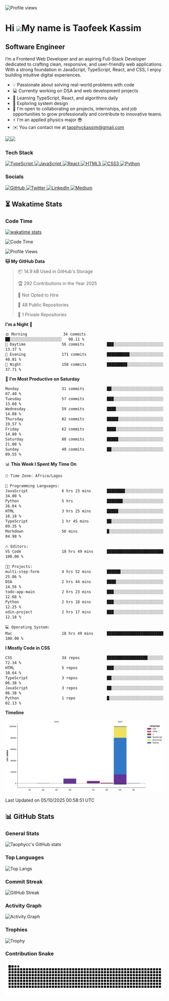 ![Profile views](https://komarev.com/ghpvc/?username=Taophycc&label=Profile%20views&color=0e75b6&style=discord)

Hi ![](https://user-images.githubusercontent.com/18350557/176309783-0785949b-9127-417c-8b55-ab5a4333674e.gif)My name is Taofeek Kassim
======================================================================================================================================


Software Engineer
-----------------

I’m a Frontend Web Developer and an aspiring Full-Stack Developer dedicated to crafting clean, responsive, and user-friendly web applications. With a strong foundation in JavaScript, TypeScript, React, and CSS, I enjoy building intuitive digital experiences.

* 💡 Passionate about solving real-world problems with code
* 💻 Currently working on DSA and web development projects
* 🌱 Learning TypeScript, React, and algorithms daily
* 🧠 Exploring system design
* 🤝 I'm open to collaborating on projects, internships, and job opportunities to grow professionally and contribute to innovative teams.
* ⚡ I'm an applied physics major 😎
* ✉️ You can contact me at [taophyckassim@gmail.com](mailto:taophyckassim@gmail.com)

<a href="https://www.github.com/taophycc" target="_blank" rel="noreferrer"><img src="https://img.shields.io/github/followers/taophycc?logo=github&style=for-the-badge&color=3382ed&labelColor=0f172a" /></a><a href="https://www.x.com/taophyc_" target="_blank" rel="noreferrer"><img src="https://img.shields.io/twitter/follow/taophyc_?logo=twitter&style=for-the-badge&color=3382ed&labelColor=0f172a" /></a>


### Tech Stack


<p align="left">
<a href="https://www.typescriptlang.org/" target="_blank" rel="noreferrer">
  <img src="https://raw.githubusercontent.com/danielcranney/readme-generator/main/public/icons/skills/typescript-colored.svg" width="36" height="36" alt="TypeScript" />
</a>
<a href="https://developer.mozilla.org/en-US/docs/Web/JavaScript" target="_blank" rel="noreferrer">
  <img src="https://raw.githubusercontent.com/danielcranney/readme-generator/main/public/icons/skills/javascript-colored.svg" width="36" height="36" alt="JavaScript" />
</a>
<a href="https://reactjs.org/" target="_blank" rel="noreferrer">
  <img src="https://raw.githubusercontent.com/danielcranney/readme-generator/main/public/icons/skills/react-colored.svg" width="36" height="36" alt="React" />
</a>
<a href="https://developer.mozilla.org/en-US/docs/Web/HTML" target="_blank" rel="noreferrer">
  <img src="https://raw.githubusercontent.com/danielcranney/readme-generator/main/public/icons/skills/html5-colored.svg" width="36" height="36" alt="HTML5" />
</a>
<a href="https://developer.mozilla.org/en-US/docs/Web/CSS" target="_blank" rel="noreferrer">
  <img src="https://raw.githubusercontent.com/danielcranney/readme-generator/main/public/icons/skills/css3-colored.svg" width="36" height="36" alt="CSS3" />
</a>
<a href="https://www.python.org/" target="_blank" rel="noreferrer">
  <img src="https://raw.githubusercontent.com/danielcranney/readme-generator/main/public/icons/skills/python-colored.svg" width="36" height="36" alt="Python" />
</a>
</p>


### Socials


<p align="left"> 
  <!-- GitHub -->
  <a href="https://www.github.com/Taophycc" target="_blank" rel="noreferrer"> 
    <picture> 
      <source media="(prefers-color-scheme: dark)" srcset="https://raw.githubusercontent.com/danielcranney/readme-generator/main/public/icons/socials/github-dark.svg" /> 
      <img src="https://raw.githubusercontent.com/danielcranney/readme-generator/main/public/icons/socials/github.svg" width="32" height="32" alt="GitHub" /> 
    </picture> 
  </a>

  <!-- Twitter -->
  <a href="https://x.com/taophyc_" target="_blank" rel="noreferrer"> 
    <picture> 
      <source media="(prefers-color-scheme: dark)" srcset="https://raw.githubusercontent.com/danielcranney/readme-generator/main/public/icons/socials/twitter-dark.svg" /> 
      <img src="https://raw.githubusercontent.com/danielcranney/readme-generator/main/public/icons/socials/twitter.svg" width="32" height="32" alt="Twitter" /> 
    </picture> 
  </a>

  <!-- LinkedIn -->
  <a href="https://www.linkedin.com/in/taofeek-kassim/" target="_blank" rel="noreferrer"> 
    <picture> 
      <source media="(prefers-color-scheme: dark)" srcset="https://raw.githubusercontent.com/danielcranney/readme-generator/main/public/icons/socials/linkedin-dark.svg" /> 
      <img src="https://raw.githubusercontent.com/danielcranney/readme-generator/main/public/icons/socials/linkedin.svg" width="32" height="32" alt="LinkedIn" /> 
    </picture> 
  </a>

  <!-- Medium -->
  <a href="https://medium.com/taophycc" target="_blank" rel="noreferrer"> 
    <picture> 
      <source media="(prefers-color-scheme: dark)" srcset="https://raw.githubusercontent.com/danielcranney/readme-generator/main/public/icons/socials/medium-dark.svg" /> 
      <img src="https://raw.githubusercontent.com/danielcranney/readme-generator/main/public/icons/socials/medium.svg" width="32" height="32" alt="Medium" /> 
    </picture> 
  </a>
</p>


## ⏳ Wakatime Stats

### Code Time
[![wakatime stats](https://github-readme-stats.vercel.app/api/wakatime?username=taophyc)](https://wakatime.com/@Taophyc)


<!--START_SECTION:waka-->
![Code Time](http://img.shields.io/badge/Code%20Time-651%20hrs%2036%20mins-blue)

![Profile Views](http://img.shields.io/badge/Profile%20Views-7-blue)

**🐱 My GitHub Data** 

> 📦 14.9 kB Used in GitHub's Storage 
 > 
> 🏆 292 Contributions in the Year 2025
 > 
> 🚫 Not Opted to Hire
 > 
> 📜 48 Public Repositories 
 > 
> 🔑 1 Private Repositories 
 > 
**I'm a Night 🦉** 

```text
🌞 Morning                34 commits          ██░░░░░░░░░░░░░░░░░░░░░░░   08.11 % 
🌆 Daytime                56 commits          ███░░░░░░░░░░░░░░░░░░░░░░   13.37 % 
🌃 Evening                171 commits         ██████████░░░░░░░░░░░░░░░   40.81 % 
🌙 Night                  158 commits         █████████░░░░░░░░░░░░░░░░   37.71 % 
```
📅 **I'm Most Productive on Saturday** 

```text
Monday                   31 commits          ██░░░░░░░░░░░░░░░░░░░░░░░   07.40 % 
Tuesday                  57 commits          ███░░░░░░░░░░░░░░░░░░░░░░   13.60 % 
Wednesday                59 commits          ████░░░░░░░░░░░░░░░░░░░░░   14.08 % 
Thursday                 82 commits          █████░░░░░░░░░░░░░░░░░░░░   19.57 % 
Friday                   62 commits          ████░░░░░░░░░░░░░░░░░░░░░   14.80 % 
Saturday                 88 commits          █████░░░░░░░░░░░░░░░░░░░░   21.00 % 
Sunday                   40 commits          ██░░░░░░░░░░░░░░░░░░░░░░░   09.55 % 
```


📊 **This Week I Spent My Time On** 

```text
🕑︎ Time Zone: Africa/Lagos

💬 Programming Languages: 
JavaScript               6 hrs 23 mins       ████████░░░░░░░░░░░░░░░░░   34.00 % 
Python                   5 hrs               ███████░░░░░░░░░░░░░░░░░░   26.64 % 
HTML                     3 hrs 25 mins       █████░░░░░░░░░░░░░░░░░░░░   18.18 % 
TypeScript               1 hr 45 mins        ██░░░░░░░░░░░░░░░░░░░░░░░   09.35 % 
Markdown                 56 mins             █░░░░░░░░░░░░░░░░░░░░░░░░   04.98 % 

🔥 Editors: 
VS Code                  18 hrs 49 mins      █████████████████████████   100.00 % 

🐱‍💻 Projects: 
multi-step-form          4 hrs 52 mins       ██████░░░░░░░░░░░░░░░░░░░   25.86 % 
DSA                      2 hrs 44 mins       ████░░░░░░░░░░░░░░░░░░░░░   14.56 % 
todo-app-main            2 hrs 23 mins       ███░░░░░░░░░░░░░░░░░░░░░░   12.68 % 
Python                   2 hrs 18 mins       ███░░░░░░░░░░░░░░░░░░░░░░   12.25 % 
odin-project             2 hrs 17 mins       ███░░░░░░░░░░░░░░░░░░░░░░   12.18 % 

💻 Operating System: 
Mac                      18 hrs 49 mins      █████████████████████████   100.00 % 
```

**I Mostly Code in CSS** 

```text
CSS                      34 repos            ██████████████████░░░░░░░   72.34 % 
HTML                     5 repos             ███░░░░░░░░░░░░░░░░░░░░░░   10.64 % 
TypeScript               3 repos             ██░░░░░░░░░░░░░░░░░░░░░░░   06.38 % 
JavaScript               3 repos             ██░░░░░░░░░░░░░░░░░░░░░░░   06.38 % 
Python                   1 repo              █░░░░░░░░░░░░░░░░░░░░░░░░   02.13 % 
```



**Timeline**

![Lines of Code chart](https://raw.githubusercontent.com/Taophycc/Taophycc/main/assets/bar_graph.png)


 Last Updated on 05/10/2025 00:58:51 UTC
<!--END_SECTION:waka-->


## 📊 GitHub Stats

### General Stats
![Taophycc's GitHub stats](https://github-readme-stats.vercel.app/api?username=Taophycc&show_icons=true&bg_color=0a0f1c&title_color=ffffff&text_color=c9d1d9&icon_color=58a6ff&border_color=0a0f1c)

### Top Languages
![Top Langs](https://github-readme-stats.vercel.app/api/top-langs/?username=Taophycc&layout=compact&bg_color=0a0f1c&title_color=ffffff&text_color=c9d1d9&icon_color=58a6ff&border_color=0a0f1c)

### Commit Streak
![GitHub Streak](https://streak-stats.demolab.com?user=Taophycc&background=0a0f1c&ring=58a6ff&fire=58a6ff&currStreakLabel=ffffff&hide_border=true&sideNums=c9d1d9&currStreakNum=ffffff&sideLabels=c9d1d9&dates=8b949e)


### Activity Graph
![Activity Graph](https://github-readme-activity-graph.vercel.app/graph?username=taophycc&bg_color=0a0f1c&color=ffffff&line=3382ed&point=ffffff&area=true&hide_border=true&custom_title=GitHub%20Commits%20Graph)

### Trophies
![Trophy](https://github-profile-trophy.vercel.app/?username=Taophycc&theme=discord&no-frame=true&margin-w=15)

### Contribution Snake
![GitHub Snake](https://github.com/Taophycc/Taophycc/blob/output/snake.svg)
